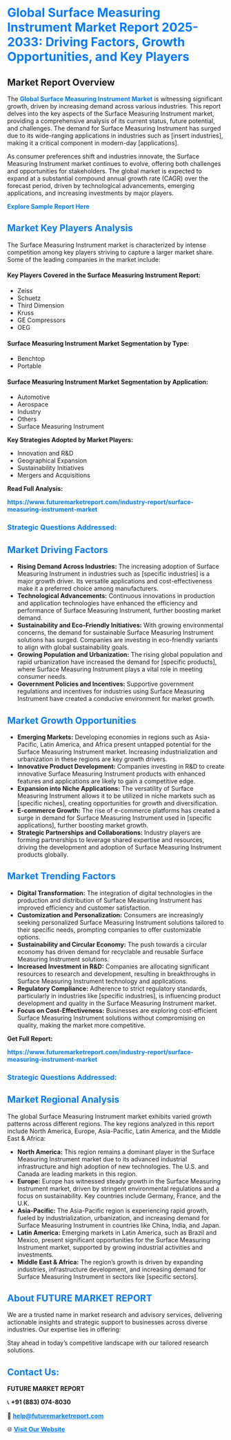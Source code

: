 <h1 style="color: #007BFF;">Global Surface Measuring Instrument Market Report 2025-2033: Driving Factors, Growth Opportunities, and Key Players</h1>

<section id="overview">
<h2>Market Report Overview</h2>
<p>The <a href="https://www.futuremarketreport.com/industry-report/surface-measuring-instrument-market" style="color: #007BFF; text-decoration: none;"><strong>Global Surface Measuring Instrument Market</strong></a> is witnessing significant growth, driven by increasing demand across various industries. This report delves into the key aspects of the Surface Measuring Instrument market, providing a comprehensive analysis of its current status, future potential, and challenges. The demand for Surface Measuring Instrument has surged due to its wide-ranging applications in industries such as [insert industries], making it a critical component in modern-day [applications].</p>
<p>As consumer preferences shift and industries innovate, the Surface Measuring Instrument market continues to evolve, offering both challenges and opportunities for stakeholders. The global market is expected to expand at a substantial compound annual growth rate (CAGR) over the forecast period, driven by technological advancements, emerging applications, and increasing investments by major players.</p>
</section>

<section id="overview">
<p><a href="https://www.futuremarketreport.com/request-sample/reportId=128476" style="color: #007BFF; text-decoration: none;"><strong>Explore Sample Report Here</strong></a></p>
</section>

<section id="key-players">
<h2 style="color: #007BFF;">Market Key Players Analysis</h2>
<p>The Surface Measuring Instrument market is characterized by intense competition among key players striving to capture a larger market share. Some of the leading companies in the market include:</p>
<h4>Key Players Covered in the Surface Measuring Instrument Report:</h4>
<ul><li>Zeiss</li><li>Schuetz</li><li>Third Dimension</li><li>Kruss</li><li>GE Compressors</li><li>OEG</li></ul>
<h4>Surface Measuring Instrument Market Segmentation by Type:</h4>
<ul><li>Benchtop</li><li>Portable</li></ul>

<h4>Surface Measuring Instrument Market Segmentation by Application:</h4>
<ul><li>Automotive</li><li>Aerospace</li><li>Industry</li><li>Others</li><li>Surface Measuring Instrument</li></ul>
<p><strong>Key Strategies Adopted by Market Players:</strong></p>
<ul>
<li>Innovation and R&D</li>
<li>Geographical Expansion</li>
<li>Sustainability Initiatives</li>
<li>Mergers and Acquisitions</li>
</ul>
</section>

<section>
<p><strong>Read Full Analysis: </strong></p><a href="https://www.futuremarketreport.com/industry-report/surface-measuring-instrument-market" style="color: #007BFF; text-decoration: none;"><strong>https://www.futuremarketreport.com/industry-report/surface-measuring-instrument-market</strong></a>
<h3 style="color: #007BFF;">Strategic Questions Addressed:</h3>
</section>

<section id="driving-factors">
<h2 style="color: #007BFF;">Market Driving Factors</h2>
<ul>
<li><strong>Rising Demand Across Industries:</strong> The increasing adoption of Surface Measuring Instrument in industries such as [specific industries] is a major growth driver. Its versatile applications and cost-effectiveness make it a preferred choice among manufacturers.</li>
<li><strong>Technological Advancements:</strong> Continuous innovations in production and application technologies have enhanced the efficiency and performance of Surface Measuring Instrument, further boosting market demand.</li>
<li><strong>Sustainability and Eco-Friendly Initiatives:</strong> With growing environmental concerns, the demand for sustainable Surface Measuring Instrument solutions has surged. Companies are investing in eco-friendly variants to align with global sustainability goals.</li>
<li><strong>Growing Population and Urbanization:</strong> The rising global population and rapid urbanization have increased the demand for [specific products], where Surface Measuring Instrument plays a vital role in meeting consumer needs.</li>
<li><strong>Government Policies and Incentives:</strong> Supportive government regulations and incentives for industries using Surface Measuring Instrument have created a conducive environment for market growth.</li>
</ul>
</section>

<section id="growth-opportunities">
<h2 style="color: #007BFF;">Market Growth Opportunities</h2>
<ul>
<li><strong>Emerging Markets:</strong> Developing economies in regions such as Asia-Pacific, Latin America, and Africa present untapped potential for the Surface Measuring Instrument market. Increasing industrialization and urbanization in these regions are key growth drivers.</li>
<li><strong>Innovative Product Development:</strong> Companies investing in R&D to create innovative Surface Measuring Instrument products with enhanced features and applications are likely to gain a competitive edge.</li>
<li><strong>Expansion into Niche Applications:</strong> The versatility of Surface Measuring Instrument allows it to be utilized in niche markets such as [specific niches], creating opportunities for growth and diversification.</li>
<li><strong>E-commerce Growth:</strong> The rise of e-commerce platforms has created a surge in demand for Surface Measuring Instrument used in [specific applications], further boosting market growth.</li>
<li><strong>Strategic Partnerships and Collaborations:</strong> Industry players are forming partnerships to leverage shared expertise and resources, driving the development and adoption of Surface Measuring Instrument products globally.</li>
</ul>
</section>

<section id="trending-factors">
<h2 style="color: #007BFF;">Market Trending Factors</h2>
<ul>
<li><strong>Digital Transformation:</strong> The integration of digital technologies in the production and distribution of Surface Measuring Instrument has improved efficiency and customer satisfaction.</li>
<li><strong>Customization and Personalization:</strong> Consumers are increasingly seeking personalized Surface Measuring Instrument solutions tailored to their specific needs, prompting companies to offer customizable options.</li>
<li><strong>Sustainability and Circular Economy:</strong> The push towards a circular economy has driven demand for recyclable and reusable Surface Measuring Instrument solutions.</li>
<li><strong>Increased Investment in R&D:</strong> Companies are allocating significant resources to research and development, resulting in breakthroughs in Surface Measuring Instrument technology and applications.</li>
<li><strong>Regulatory Compliance:</strong> Adherence to strict regulatory standards, particularly in industries like [specific industries], is influencing product development and quality in the Surface Measuring Instrument market.</li>
<li><strong>Focus on Cost-Effectiveness:</strong> Businesses are exploring cost-efficient Surface Measuring Instrument solutions without compromising on quality, making the market more competitive.</li>
</ul>
</section>

<section>
<p><strong>Get Full Report: </strong></p><a href="https://www.futuremarketreport.com/industry-report/surface-measuring-instrument-market" style="color: #007BFF; text-decoration: none;"><strong>https://www.futuremarketreport.com/industry-report/surface-measuring-instrument-market</strong></a>
<h3 style="color: #007BFF;">Strategic Questions Addressed:</h3>
</section>


<section id="regional-analysis">
<h2 style="color: #007BFF;">Market Regional Analysis</h2>
<p>The global Surface Measuring Instrument market exhibits varied growth patterns across different regions. The key regions analyzed in this report include North America, Europe, Asia-Pacific, Latin America, and the Middle East & Africa:</p>
<ul>
<li><strong>North America:</strong> This region remains a dominant player in the Surface Measuring Instrument market due to its advanced industrial infrastructure and high adoption of new technologies. The U.S. and Canada are leading markets in this region.</li>
<li><strong>Europe:</strong> Europe has witnessed steady growth in the Surface Measuring Instrument market, driven by stringent environmental regulations and a focus on sustainability. Key countries include Germany, France, and the U.K.</li>
<li><strong>Asia-Pacific:</strong> The Asia-Pacific region is experiencing rapid growth, fueled by industrialization, urbanization, and increasing demand for Surface Measuring Instrument in countries like China, India, and Japan.</li>
<li><strong>Latin America:</strong> Emerging markets in Latin America, such as Brazil and Mexico, present significant opportunities for the Surface Measuring Instrument market, supported by growing industrial activities and investments.</li>
<li><strong>Middle East & Africa:</strong> The region’s growth is driven by expanding industries, infrastructure development, and increasing demand for Surface Measuring Instrument in sectors like [specific sectors].</li>
</ul>
</section>

<footer>
<h2 style="color: #007BFF;">About FUTURE MARKET REPORT</h2>
<p>We are a trusted name in market research and advisory services, delivering actionable insights and strategic support to businesses across diverse industries. Our expertise lies in offering:</p>

<p>Stay ahead in today’s competitive landscape with our tailored research solutions.</p>

<h2 style="color: #007BFF;">Contact Us:</h2>
<p><strong>FUTURE MARKET REPORT</strong></p>
<p>📞 <strong>+91 (883) 074-8030</strong></p>
<p>📧 <strong><a href="mailto:help@futuremarketreport.com" style="color: #007BFF;">help@futuremarketreport.com</a></strong></p>
<p>🌐 <strong><a href="https://www.futuremarketreport.com/" style="color: #007BFF;">Visit Our Website</a></strong></p>
</footer>